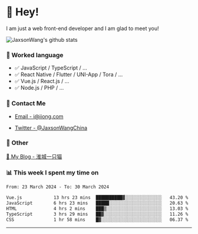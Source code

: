 # 👋 Hey!

I am just a web front-end developer and I am glad to meet you!

![JaxsonWang's github stats](https://github-readme-stats.vercel.app/api?username=JaxsonWang&&show_icons=true&&title_color=1abc9c&&icon_color=1abc9c)


### 📝 Worked language

- ✅ JavaScript / TypeScript / ...
- ✅ React Native / Flutter / UNI-App / Tora / ...
- ✅ Vue.js / React.js / ...
- ✅ Node.js / PHP / ...

### 📮 Contact Me

- [Email - i@iiong.com](mailto:i@iiong.com)

- [Twitter - @JaxsonWangChina](https://twitter.com/JaxsonWangChina)

### 🤪 Other

[📌 My Blog - 淮城一只猫](https://iiong.com)

### 📊 This week I spent my time on

<!--START_SECTION:waka-->

```txt
From: 23 March 2024 - To: 30 March 2024

Vue.js            13 hrs 23 mins  ██████████▓░░░░░░░░░░░░░░   43.20 %
JavaScript        6 hrs 23 mins   █████░░░░░░░░░░░░░░░░░░░░   20.63 %
HTML              4 hrs 2 mins    ███▒░░░░░░░░░░░░░░░░░░░░░   13.03 %
TypeScript        3 hrs 29 mins   ██▓░░░░░░░░░░░░░░░░░░░░░░   11.26 %
CSS               1 hr 58 mins    █▓░░░░░░░░░░░░░░░░░░░░░░░   06.37 %
```

<!--END_SECTION:waka-->

---

